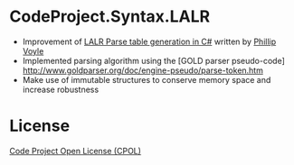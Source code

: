 # CodeProject.Syntax.LALR
  - Improvement of [LALR Parse table generation in C#](http://www.codeproject.com/Articles/252399/LALR-Parse-Table-Generation-in-Csharp) written by [Phillip Voyle](http://www.codeproject.com/Members/phillipvoyle)
  - Implemented parsing algorithm using the [GOLD parser pseudo-code] http://www.goldparser.org/doc/engine-pseudo/parse-token.htm
  - Make use of immutable structures to conserve memory space and increase robustness


# License

[Code Project Open License (CPOL)](LICENSE.html)
